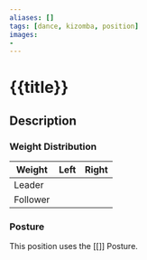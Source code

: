 ```yaml
---
aliases: [] 
tags: [dance, kizomba, position] 
images:
-
---
```

# {{title}}
## Description
### Weight Distribution
| Weight   | Left | Right |
| -------- | ---- | ----- |
| Leader   |      |       |
| Follower |      |       |

### Posture
This position uses the [[]] Posture. 